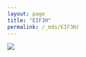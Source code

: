 ```yaml
---
layout: page
title: "EIF3H"
permalink: /_mds/EIF3H/
---
```


![](../../algns0/N56_5HSAA034275_aln_report.png?raw=true)
